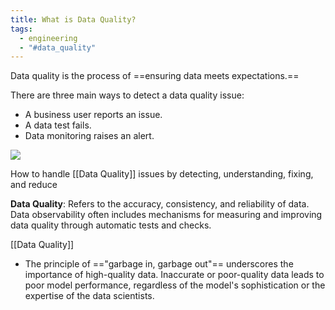 ```yaml
---
title: What is Data Quality?
tags:
  - engineering
  - "#data_quality"
---
```

Data quality is the process of ==ensuring data meets expectations.==

There are three main ways to detect a data quality issue: 
-   A business user reports an issue.
-   A data test fails.
-   Data monitoring raises an alert.

![](images/data-quality.png)


 How to handle [[Data Quality]] issues by detecting, understanding, fixing, and reduce

**Data Quality**: Refers to the accuracy, consistency, and reliability of data. Data observability often includes mechanisms for measuring and improving data quality through automatic tests and checks.

[[Data Quality]]
- The principle of =="garbage in, garbage out"== underscores the importance of high-quality data. Inaccurate or poor-quality data leads to poor model performance, regardless of the model's sophistication or the expertise of the data scientists.